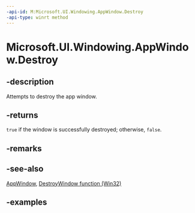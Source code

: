 ```yaml
---
-api-id: M:Microsoft.UI.Windowing.AppWindow.Destroy
-api-type: winrt method
---
```


# Microsoft.UI.Windowing.AppWindow.Destroy

<!--
public bool Destroy ();
-->

## -description

Attempts to destroy the app window.

## -returns

`true` if the window is successfully destroyed; otherwise, `false`.

## -remarks

## -see-also

[AppWindow](appwindow.md), [DestroyWindow function (Win32)](/windows/win32/api/winuser/nf-winuser-destroywindow)

## -examples
